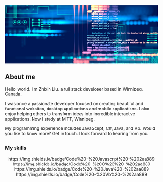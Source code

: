 ![](./assets/techBanner.jpeg)

## About me

Hello, world. I'm Zhixin Liu, a full stack developer based
in Winnipeg, Canada.

I was once a passionate developer focused on creating beautiful and functional
websites, desktop applications and mobile applications. I also enjoy helping 
others to transform ideas into incredible interactive applications. Now I study
at MITT, Winnipeg. 

My programming experience includes JavaScript, C#, Java, and Vb. Would you like to know more? Get in touch. I look
forward to hearing from you.

##

### My skills
<p align="center">
https://img.shields.io/badge/Code%20-%20Javascript%20-%202aa889
https://img.shields.io/badge/Code%20-%20C%23%20-%202aa889
https://img.shields.io/badge/Code%20-%20Java%20-%202aa889
https://img.shields.io/badge/Code%20-%20Vb%20-%202aa889
</p>

